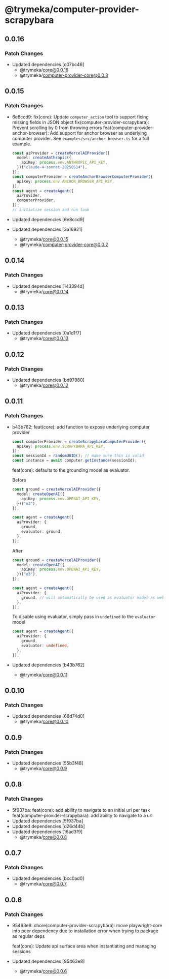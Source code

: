 # @trymeka/computer-provider-scrapybara

## 0.0.16

### Patch Changes

- Updated dependencies [c07bc46]
  - @trymeka/core@0.0.16
  - @trymeka/computer-provider-core@0.0.3

## 0.0.15

### Patch Changes

- 6e8ccd9: fix(core): Update `computer_action` tool to support fixing missing fields in JSON object
  fix(computer-provider-scrapybara): Prevent scrolling by 0 from throwing errors
  feat(computer-provider-anchor-browser): Add support for anchor browser as underlying computer provider. See `examples/src/anchor-browser.ts` for a full example.

  ```typescript
  const aiProvider = createVercelAIProvider({
    model: createAnthropic({
      apiKey: process.env.ANTHROPIC_API_KEY,
    })("claude-4-sonnet-20250514"),
  });
  const computerProvider = createAnchorBrowserComputerProvider({
    apiKey: process.env.ANCHOR_BROWSER_API_KEY,
  });
  const agent = createAgent({
    aiProvider,
    computerProvider,
  });
  // initialize session and run task
  ```

- Updated dependencies [6e8ccd9]
- Updated dependencies [3a16921]
  - @trymeka/core@0.0.15
  - @trymeka/computer-provider-core@0.0.2

## 0.0.14

### Patch Changes

- Updated dependencies [143394d]
  - @trymeka/core@0.0.14

## 0.0.13

### Patch Changes

- Updated dependencies [0a1d1f7]
  - @trymeka/core@0.0.13

## 0.0.12

### Patch Changes

- Updated dependencies [bd97980]
  - @trymeka/core@0.0.12

## 0.0.11

### Patch Changes

- b43b762: feat(core): add function to expose underlying computer provider

  ```typescript
  const computerProvider = createScrapybaraComputerProvider({
    apiKey: process.env.SCRAPYBARA_API_KEY,
  });
  const sessionId = randomUUID(); // make sure this is valid
  const instance = await computer.getInstance(sessionId);
  ```

  feat(core): defaults to the grounding model as evaluator.

  Before

  ```typescript
  const ground = createVercelAIProvider({
    model: createOpenAI({
      apiKey: process.env.OPENAI_API_KEY,
    })("o3"),
  });

  const agent = createAgent({
    aiProvider: {
      ground,
      evaluator: ground,
    },
  });
  ```

  After

  ```typescript
  const ground = createVercelAIProvider({
    model: createOpenAI({
      apiKey: process.env.OPENAI_API_KEY,
    })("o3"),
  });

  const agent = createAgent({
    aiProvider: {
      ground, // will automatically be used as evaluator model as well unless specified
    },
  });
  ```

  To disable using evaluator, simply pass in `undefined` to the `evaluator` model

  ```typescript
  const agent = createAgent({
    aiProvider: {
      ground,
      evaluator: undefined,
    },
  });
  ```

- Updated dependencies [b43b762]
  - @trymeka/core@0.0.11

## 0.0.10

### Patch Changes

- Updated dependencies [68d74d0]
  - @trymeka/core@0.0.10

## 0.0.9

### Patch Changes

- Updated dependencies [55b3f48]
  - @trymeka/core@0.0.9

## 0.0.8

### Patch Changes

- 5f937ba: feat(core): add ability to navigate to an initial url per task
  feat(computer-provider-scrapybara): add ability to navigate to a url
- Updated dependencies [5f937ba]
- Updated dependencies [d26d44b]
- Updated dependencies [16ad3f9]
  - @trymeka/core@0.0.8

## 0.0.7

### Patch Changes

- Updated dependencies [bcc0ad0]
  - @trymeka/core@0.0.7

## 0.0.6

### Patch Changes

- 95463e8: chore(computer-provider-scrapybara): move playwright-core into peer dependency due to installation error when trying to package as regular deps

  feat(core): Update api surface area when instantiating and managing sessions

- Updated dependencies [95463e8]
  - @trymeka/core@0.0.6
